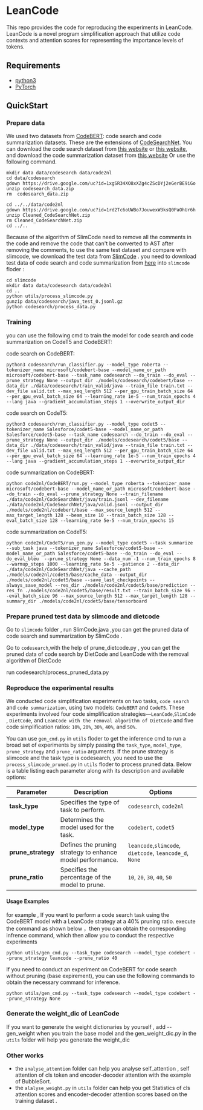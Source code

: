 # LeanCode
This repo provides the code for reproducing the experiments in LeanCode. LeanCode is a novel program simplification approach that utilize code contexts and attention scores for representing the importance levels of tokens.
## Requirements
- [python3](https://www.python.org/downloads/)
- [PyTorch](https://pytorch.org/get-started/locally/)
## QuickStart
### Prepare data
We used two datasets from [CodeBERT](https://arxiv.org/pdf/2002.08155): code search and code summarization datasets. These are the extensions of [CodeSearchNet](https://github.com/github/CodeSearchNet).
You can download the code search dataset from [this website](https://drive.google.com/uc?id=1xgSR34XO8xXZg4cZScDYj2eGerBE9iGo) or [this website](https://drive.google.com/file/d/1CRmpQ03t64dgk6Z-ZdpQijT8q8QKdueL/view?usp=sharing), and download the code summarization dataset from [this website](https://drive.google.com/uc?id=1rd2Tc6oUWBo7JouwexW3ksQ0PaOhUr6h) Or use the following command.

```
mkdir data data/codesearch data/code2nl
cd data/codesearch
gdown https://drive.google.com/uc?id=1xgSR34XO8xXZg4cZScDYj2eGerBE9iGo
unzip codesearch_data.zip
rm  codesearch_data.zip

cd ../../data/code2nl
gdown https://drive.google.com/uc?id=1rd2Tc6oUWBo7JouwexW3ksQ0PaOhUr6h
unzip Cleaned_CodeSearchNet.zip
rm Cleaned_CodeSearchNet.zip
cd ../..
```
Because of the algorithm of SlimCode need to remove all the comments in the code and remove the code that can't be converted to AST after removing the comments, to use the same test dataset and compare with slimcode, we download the test data from [SlimCode](https://github.com/gksajy/slimcode?tab=readme-ov-file)  . you need to download test data of code search and code summarization from [here](https://drive.google.com/drive/folders/1TlhFHyHODQbu7wu30Tg4TQCEmSsKiLJo) into `slimcode` floder :
```
cd slimcode
mkdir data data/codesearch data/code2nl
cd ..
python utils/process_slimcode.py
gunzip data/codesearch/java_test_0.jsonl.gz
python codesearch/process_data.py
```
### Training
you can use the following cmd to train the model for code search and code summarization on CodeT5 and CodeBERT:

code search on CodeBERT:
```
python3 codesearch/run_classifier.py --model_type roberta --tokenizer_name microsoft/codebert-base --model_name_or_path microsoft/codebert-base --task_name codesearch --do_train --do_eval --prune_strategy None --output_dir ./models/codesearch/codebert/base --data_dir ./data/codesearch/train_valid/java --train_file train.txt --dev_file valid.txt --max_seq_length 512 --per_gpu_train_batch_size 64 --per_gpu_eval_batch_size 64 --learning_rate 1e-5 --num_train_epochs 4  --lang java --gradient_accumulation_steps 1 --overwrite_output_dir
```
code search on CodeT5:
```
python3 codesearch/run_classifier.py --model_type codet5 --tokenizer_name Salesforce/codet5-base --model_name_or_path Salesforce/codet5-base --task_name codesearch --do_train --do_eval --prune_strategy None --output_dir ./models/codesearch/codet5/base --data_dir ./data/codesearch/train_valid/java --train_file train.txt --dev_file valid.txt --max_seq_length 512 --per_gpu_train_batch_size 64 --per_gpu_eval_batch_size 64 --learning_rate 1e-5 --num_train_epochs 4  --lang java --gradient_accumulation_steps 1 --overwrite_output_dir
```
code summarization on CodeBERT:
```
python code2nl/CodeBERT/run.py --model_type roberta --tokenizer_name microsoft/codebert-base --model_name_or_path microsoft/codebert-base --do_train --do_eval --prune_strategy None --train_filename ./data/code2nl/CodeSearchNet/java/train.jsonl --dev_filename ./data/code2nl/CodeSearchNet/java/valid.jsonl --output_dir ./models/code2nl/codebert/base --max_source_length 512 --max_target_length 128 --beam_size 10 --train_batch_size 128 --eval_batch_size 128 --learning_rate 5e-5 --num_train_epochs 15
```
code summarization on CodeT5:
```
python code2nl/CodeT5/run_gen.py --model_type codet5 --task summarize --sub_task java --tokenizer_name Salesforce/codet5-base --model_name_or_path Salesforce/codet5-base --do_train --do_eval --do_eval_bleu  --prune_strategy None --data_num -1 --num_train_epochs 8 --warmup_steps 1000 --learning_rate 5e-5 --patience 2 --data_dir ./data/code2nl/CodeSearchNet/java --cache_path ./models/code2nl/codet5/base/cache_data --output_dir ./models/code2nl/codet5/base --save_last_checkpoints --always_save_model --res_dir ./models/code2nl/codet5/base/prediction --res_fn ./models/code2nl/codet5/base/result.txt --train_batch_size 96 --eval_batch_size 96 --max_source_length 512 --max_target_length 128 --summary_dir ./models/code2nl/codet5/base/tensorboard
```
### Prepare pruned test data by slimcode and dietcode

Go to `slimcode` folder , run SlimCode.java ,you can get the pruned data of code search and summarization by SlimCode .

Go to `codesearch`,with the help of prune_dietcode.py , you can get the pruned data of code search by DietCode and LeanCode with the removal algorithm of DietCode

run codesearch/process_pruned_data.py

### Reproduce the experimental results
We conducted code simplification experiments on two tasks, `code search` and `code summarization`, using two models: `CodeBERT` and `CodeT5`. These experiments involved four code simplification strategies—`LeanCode`,`SlimCode` , `DietCode`, and `LeanCode with the removal algorithm of DietCode` and five code simplification ratios: `10%`, `20%`, `30%`, `40%`, and `50%`.  
  
You can use `gen_cmd.py` in `utils` floder to get the inference cmd to run a broad set of experiments by simply passing the `task_type`, `model_type`, `prune_strategy` and `prune_ratio` arguments. If the prune strategy is slimcode and the task type is codesearch, you need to use the `process_slimcode_pruned.py` in `utils` floder to process pruned data.
Below is a table listing each parameter along with its description and available options:

| Parameter          | Description                                           | Options                                                         |
|--------------------|-------------------------------------------------------|-----------------------------------------------------------------|
| **task_type**      | Specifies the type of task to perform.                | `codesearch`, `code2nl`                                         |
| **model_type**     | Determines the model used for the task.               | `codebert`, `codet5`                                            |
| **prune_strategy** | Defines the pruning strategy to enhance model performance. | `leancode`,`slimcode`, `dietcode`, `leancode_d`, `None`                  |
| **prune_ratio**    | Specifies the percentage of the model to prune.       | `10`, `20`, `30`, `40`, `50`                                    |

#### Usage Examples
for example , If you want to perform a code search task using the CodeBERT model with a LeanCode strategy at a 40% pruning ratio. execute the command as shown below ，then you can obtain the corresponding infrence command, which then allow you to conduct the respective experiments

```
python utils/gen_cmd.py --task_type codesearch --model_type codebert --prune_strategy leancode --prune_ratio 40
```
If you need to conduct an experiment on CodeBERT for code search without pruning (base expirement), you can use the following commands to obtain the necessary command for inference.
```
python utils/gen_cmd.py --task_type codesearch --model_type codebert --prune_strategy None
```
### Generate the weight_dic of LeanCode
If you want to generate the weight dictionaries by yourself , add --gen_weight when you train the base model and the gen_weight_dic.py in the `utils` folder will help you generate the weight_dic
### Other works
- the `analyse_attention` folder can help you analyse self_attention , self attention of cls token and encoder-decoder attention with the example of BubbleSort.  
- the `alalyse_weight.py` in `utils` folder can help you get Statistics of cls attention scores and encoder-decoder attention scores based on the training dataset .
